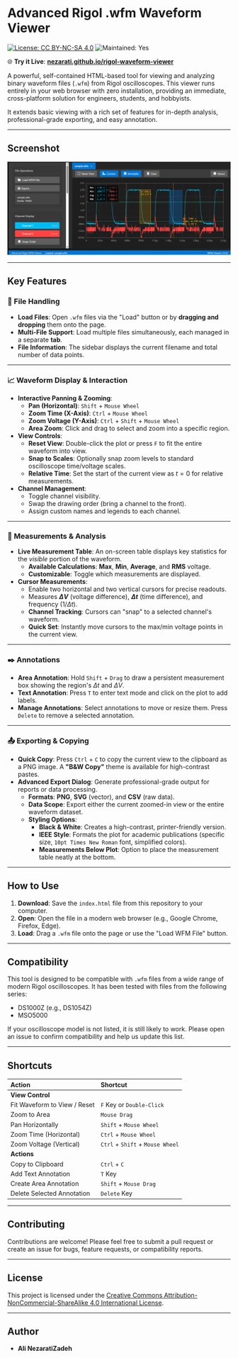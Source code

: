 # Advanced Rigol .wfm Waveform Viewer

[![License: CC BY-NC-SA 4.0](https://licensebuttons.net/l/by-nc-sa/4.0/88x31.png)](https://creativecommons.org/licenses/by-nc-sa/4.0/)
![Maintained: Yes](https://img.shields.io/badge/Maintained%3F-yes-green.svg)

🌐 **Try it Live**: [**nezarati.github.io/rigol-waveform-viewer**](https://nezarati.github.io/rigol-waveform-viewer/index.html)

A powerful, self-contained HTML-based tool for viewing and analyzing binary waveform files (`.wfm`) from Rigol oscilloscopes. This viewer runs entirely in your web browser with zero installation, providing an immediate, cross-platform solution for engineers, students, and hobbyists.

It extends basic viewing with a rich set of features for in-depth analysis, professional-grade exporting, and easy annotation.

***

## Screenshot

![Screenshot of the Advanced Rigol .wfm Waveform Viewer](screenshot.png)

***

## Key Features

### 📂 File Handling
* **Load Files**: Open `.wfm` files via the "Load" button or by **dragging and dropping** them onto the page.
* **Multi-File Support**: Load multiple files simultaneously, each managed in a separate **tab**.
* **File Information**: The sidebar displays the current filename and total number of data points.

***

### 📈 Waveform Display & Interaction
* **Interactive Panning & Zooming**:
    * **Pan (Horizontal)**: `Shift` + `Mouse Wheel`
    * **Zoom Time (X-Axis)**: `Ctrl` + `Mouse Wheel`
    * **Zoom Voltage (Y-Axis)**: `Ctrl` + `Shift` + `Mouse Wheel`
    * **Area Zoom**: Click and drag to select and zoom into a specific region.
* **View Controls**:
    * **Reset View**: Double-click the plot or press `F` to fit the entire waveform into view.
    * **Snap to Scales**: Optionally snap zoom levels to standard oscilloscope time/voltage scales.
    * **Relative Time**: Set the start of the current view as $t=0$ for relative measurements.
* **Channel Management**:
    * Toggle channel visibility.
    * Swap the drawing order (bring a channel to the front).
    * Assign custom names and legends to each channel.

***

### 📏 Measurements & Analysis
* **Live Measurement Table**: An on-screen table displays key statistics for the *visible* portion of the waveform.
    * **Available Calculations**: **Max**, **Min**, **Average**, and **RMS** voltage.
    * **Customizable**: Toggle which measurements are displayed.
* **Cursor Measurements**:
    * Enable two horizontal and two vertical cursors for precise readouts.
    * Measures **$\Delta V$** (voltage difference), **$\Delta t$** (time difference), and frequency ($1/\Delta t$).
    * **Channel Tracking**: Cursors can "snap" to a selected channel's waveform.
    * **Quick Set**: Instantly move cursors to the max/min voltage points in the current view.

***

### ✒️ Annotations
* **Area Annotation**: Hold `Shift` + `Drag` to draw a persistent measurement box showing the region's $\Delta t$ and $\Delta V$.
* **Text Annotation**: Press `T` to enter text mode and click on the plot to add labels.
* **Manage Annotations**: Select annotations to move or resize them. Press `Delete` to remove a selected annotation.

***

### 📤 Exporting & Copying
* **Quick Copy**: Press `Ctrl` + `C` to copy the current view to the clipboard as a PNG image. A **"B&W Copy"** theme is available for high-contrast pastes.
* **Advanced Export Dialog**: Generate professional-grade output for reports or data processing.
    * **Formats**: **PNG**, **SVG** (vector), and **CSV** (raw data).
    * **Data Scope**: Export either the current zoomed-in view or the entire waveform dataset.
    * **Styling Options**:
        * **Black & White**: Creates a high-contrast, printer-friendly version.
        * **IEEE Style**: Formats the plot for academic publications (specific size, `10pt Times New Roman` font, simplified colors).
        * **Measurements Below Plot**: Option to place the measurement table neatly at the bottom.

***

## How to Use

1.  **Download**: Save the `index.html` file from this repository to your computer.
2.  **Open**: Open the file in a modern web browser (e.g., Google Chrome, Firefox, Edge).
3.  **Load**: Drag a `.wfm` file onto the page or use the "Load WFM File" button.

***

## Compatibility

This tool is designed to be compatible with `.wfm` files from a wide range of modern Rigol oscilloscopes. It has been tested with files from the following series:
* DS1000Z (e.g., DS1054Z)
* MSO5000

If your oscilloscope model is not listed, it is still likely to work. Please open an issue to confirm compatibility and help us update this list.

***

## Shortcuts

| Action | Shortcut |
| :--- | :--- |
| **View Control** | |
| Fit Waveform to View / Reset | `F` Key or `Double-Click` |
| Zoom to Area | `Mouse Drag` |
| Pan Horizontally | `Shift` + `Mouse Wheel` |
| Zoom Time (Horizontal) | `Ctrl` + `Mouse Wheel` |
| Zoom Voltage (Vertical) | `Ctrl` + `Shift` + `Mouse Wheel` |
| **Actions** | |
| Copy to Clipboard | `Ctrl` + `C` |
| Add Text Annotation | `T` Key |
| Create Area Annotation | `Shift` + `Mouse Drag` |
| Delete Selected Annotation | `Delete` Key |

***

## Contributing

Contributions are welcome! Please feel free to submit a pull request or create an issue for bugs, feature requests, or compatibility reports.

***

## License

This project is licensed under the [Creative Commons Attribution-NonCommercial-ShareAlike 4.0 International License](http://creativecommons.org/licenses/by-nc-sa/4.0/).

***

## Author

* **Ali NezaratiZadeh**
